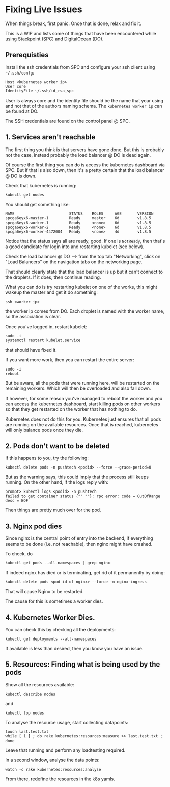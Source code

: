 # Fixing Live Issues

When things break, first panic. Once that is done, relax and fix it.

This is a WIP and lists some of things that have been encountered while
using Stackpoint (SPC) and DigitalOcean (DO).

## Prerequisties

Install the ssh credentials from SPC and configure your ssh
client using ```~/.ssh/confg```:

    Host <kubernetes worker ip>
    User core
    IdentityFile ~/.ssh/id_rsa_spc

User is always core and the identity file should be the name that your
using and not that of the authors naming schema. The ```kubernetes worker ip```
can be found at DO.

The SSH credentials are found on the control panel @ SPC.

## 1. Services aren't reachable

The first thing you think is that servers have gone done. But this is probably
not the case, instead probably the load balancer @ DO is dead again.

Of course the first thing you can do is access the kubernetes dashboard
via SPC. But if that is also down, then it's a pretty certain that the
load balancer @ DO is down.

Check that kubernetes is running:

    kubectl get nodes

You should get something like:

    NAME                        STATUS    ROLES     AGE       VERSION
    spcga6eyx6-master-1         Ready     master    6d        v1.8.5
    spcga6eyx6-worker-1         Ready     <none>    6d        v1.8.5
    spcga6eyx6-worker-2         Ready     <none>    6d        v1.8.5
    spcga6eyx6-worker-4472004   Ready     <none>    4d        v1.8.5

Notice that the status says all are ready, good. If one is ```NotReady```,
then that's a good candidate for login into and restarting kubelet (see
below).

Check the load balancer @ DO --> from the top tab "Networking", click on
"Load Balancers" on the navigation tabs on the networking page.

That should clearly state that the load balancer is up but it can't
connect to the droplets. If it does, then continue reading.

What you can do is try restarting kubelet on one of the works, this might
wakeup the master and get it do something:

    ssh <worker ip>

the worker ip comes from DO. Each droplet is named with the worker name,
so the association is clear.

Once you've logged in, restart kubelet:

    sudo -i
    systemctl restart kubelet.service

that should have fixed it.

If you want more work, then you can restart the entire server:

    sudo -i
    reboot

But be aware, all the pods that were running here, will be restarted on the
remaining workers. Which will then be overloaded and also fall down.

If however, for some reason you've managed to reboot the worker and you can
access the kubernetes dashboard, start killing pods on other workers so that
they get restarted on the worker that has nothing to do.

Kubernetes does not do this for you. Kubernetes just ensures that all pods
are running on the available resources. Once that is reached, kubernetes
will only balance pods once they die.

## 2. Pods don't want to be deleted

If this happens to you, try the following:

    kubectl delete pods -n pushtech <podid> --force --grace-period=0

But as the warning says, this could imply that the process still keeps
running. On the other hand, if the logs reply with:

    prompt> kubectl logs <podid> -n pushtech
    failed to get container status {"" ""}: rpc error: code = OutOfRange desc = EOF

Then things are pretty much over for the pod.

## 3. Nginx pod dies

Since nginx is the central point of entry into the backend, if everything
seems to be done (i.e. not reachable), then nginx might have crashed.

To check, do

    kubectl get pods --all-namespaces | grep nginx

If indeed nginx has died or is terminating, get rid of it permanently
by doing:

    kubectl delete pods <pod id of nginx> --force -n nginx-ingress

That will cause Nginx to be restarted.

The cause for this is sometimes a worker dies.

## 4. Kubernetes Worker Dies.

You can check this by checking all the deployments:

    kubectl get deployments --all-namespaces

If available is less than desired, then you know you have an issue.

## 5. Resources: Finding what is being used by the pods

Show all the resources available:

    kubectl describe nodes

and

    kubectl top nodes

To analyse the resource usage, start collecting datapoints:

    touch last.test.txt
    while [ 1 ] ; do rake kubernetes:resources:measure >> last.test.txt ; done

Leave that running and perform any loadtesting required.

In a second window, analyse the data points:

    watch -c rake kubernetes:resources:analyse

From there, redefine the resources in the k8s yamls.
